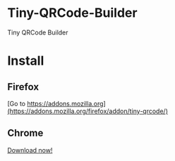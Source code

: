 # Tiny-QRCode-Builder
Tiny QRCode Builder


# Install

## Firefox 
[Go to https://addons.mozilla.org](https://addons.mozilla.org/firefox/addon/tiny-qrcode/) 

## Chrome
[Download now!](https://github.com/webpatch/Tiny-QRCode-Builder/blob/master/dist/QRCode.crx?raw=true) 
